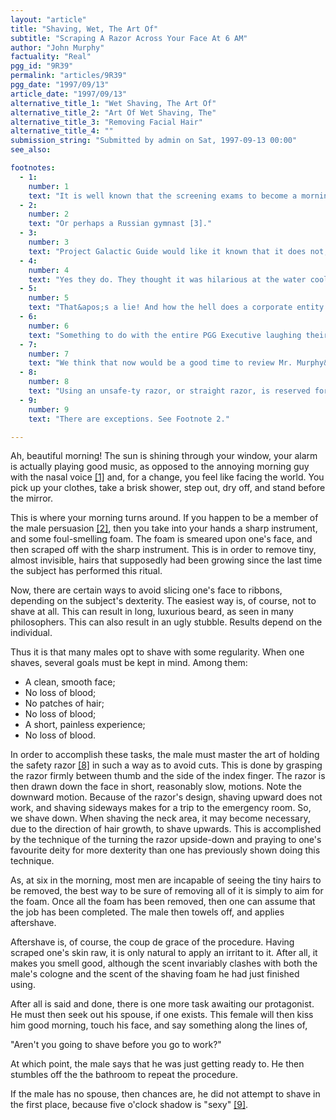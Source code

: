 ```yaml
---
layout: "article"
title: "Shaving, Wet, The Art Of"
subtitle: "Scraping A Razor Across Your Face At 6 AM"
author: "John Murphy"
factuality: "Real"
pgg_id: "9R39"
permalink: "articles/9R39"
pgg_date: "1997/09/13"
article_date: "1997/09/13"
alternative_title_1: "Wet Shaving, The Art Of"
alternative_title_2: "Art Of Wet Shaving, The"
alternative_title_3: "Removing Facial Hair"
alternative_title_4: ""
submission_string: "Submitted by admin on Sat, 1997-09-13 00:00"
see_also:

footnotes: 
  - 1:
    number: 1
    text: "It is well known that the screening exams to become a morning show radio host are quite brutal, and those who are not quite annoying enough, or whose voices do not incite murder are quickly thrown to the wolves."
  - 2:
    number: 2
    text: "Or perhaps a Russian gymnast [3]."
  - 3:
    number: 3
    text: "Project Galactic Guide would like it known that it does not, as a corporate entity, endorse this statement [4]."
  - 4:
    number: 4
    text: "Yes they do. They thought it was hilarious at the water cooler this morning [5]."
  - 5:
    number: 5
    text: "That&apos;s a lie! And how the hell does a corporate entity find anything hilarious, let alone finding something hilarious at a water cooler, particularly in the morning? [6]"
  - 6:
    number: 6
    text: "Something to do with the entire PGG Executive laughing their asses off, I&apos;d imagine [7]."
  - 7:
    number: 7
    text: "We think that now would be a good time to review Mr. Murphy&apos;s spending account..."
  - 8:
    number: 8
    text: "Using an unsafe-ty razor, or straight razor, is reserved for those times when you wish to lose blood."
  - 9:
    number: 9
    text: "There are exceptions. See Footnote 2."

---
```

<div>
<p>Ah, beautiful morning! The sun is shining through your window, your alarm is actually playing good music, as opposed to the annoying morning guy with the nasal voice <a href="#footnote-body.1" name="footnote-link.1" class="footnote-link">[1]</a> and, for a change, you feel like facing the world. You pick up your clothes, take a brisk shower, step out, dry off, and stand before the mirror.</p>
<p>This is where your morning turns around. If you happen to be a member of the male persuasion <a href="#footnote-body.2" name="footnote-link.2" class="footnote-link">[2]</a>, then you take into your hands a sharp instrument, and some foul-smelling foam. The foam is smeared upon one's face, and then scraped off with the sharp instrument. This is in order to remove tiny, almost invisible, hairs that supposedly had been growing since the last time the subject has performed this ritual.</p>
<p>Now, there are certain ways to avoid slicing one's face to ribbons, depending on the subject's dexterity. The easiest way is, of course, not to shave at all. This can result in long, luxurious beard, as seen in many philosophers. This can also result in an ugly stubble. Results depend on the individual.</p>
<p>Thus it is that many males opt to shave with some regularity. When one shaves, several goals must be kept in mind. Among them:</p>
<ul>
<li>A clean, smooth face;</li>
<li>No loss of blood;</li>
<li>No patches of hair;</li>
<li>No loss of blood;</li>
<li>A short, painless experience;</li>
<li>No loss of blood.</li>
</ul>
<p>In order to accomplish these tasks, the male must master the art of holding the safety razor <a href="#footnote-body.8" name="footnote-link.8" class="footnote-link">[8]</a> in such a way as to avoid cuts. This is done by grasping the razor firmly between thumb and the side of the index finger. The razor is then drawn down the face in short, reasonably slow, motions. Note the downward motion. Because of the razor's design, shaving upward does not work, and shaving sideways makes for a trip to the emergency room. So, we shave down. When shaving the neck area, it may become necessary, due to the direction of hair growth, to shave upwards. This is accomplished by the technique of the turning the razor upside-down and praying to one's favourite deity for more dexterity than one has previously shown doing this technique.</p>
<p>As, at six in the morning, most men are incapable of seeing the tiny hairs to be removed, the best way to be sure of removing all of it is simply to aim for the foam. Once all the foam has been removed, then one can assume that the job has been completed. The male then towels off, and applies aftershave.</p>
<p>Aftershave is, of course, the coup de grace of the procedure. Having scraped one's skin raw, it is only natural to apply an irritant to it. After all, it makes you smell good, although the scent invariably clashes with both the male's cologne and the scent of the shaving foam he had just finished using.</p>
<p>After all is said and done, there is one more task awaiting our protagonist. He must then seek out his spouse, if one exists. This female will then kiss him good morning, touch his face, and say something along the lines of,</p>
<p>"Aren't you going to shave before you go to work?"</p>
<p>At which point, the male says that he was just getting ready to. He then stumbles off the the bathroom to repeat the procedure.</p>
<p>If the male has no spouse, then chances are, he did not attempt to shave in the first place, because five o'clock shadow is "sexy" <a href="#footnote-body.9" name="footnote-link.9" class="footnote-link">[9]</a>.</p>
</div>
